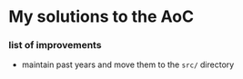 # My solutions to the AoC

### list of improvements

- maintain past years and move them to the `src/` directory
